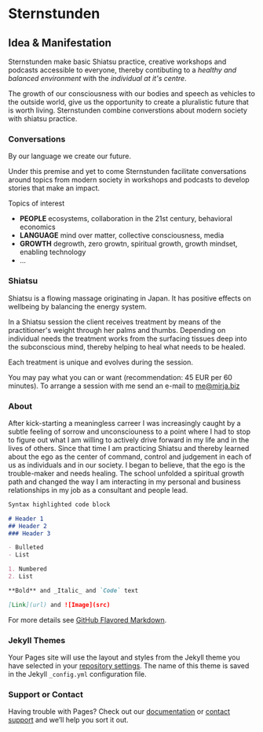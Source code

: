 # Sternstunden

## Idea & Manifestation

Sternstunden make basic Shiatsu practice, creative workshops and podcasts accessible to everyone, thereby contibuting to a _healthy and balanced environment_ with the _individual at it's centre_. 

The growth of our consciousness with our bodies and speech as vehicles to the outside world, give us the opportunity to create a pluralistic future that is worth living. 
Sternstunden combine converstions about modern society with shiatsu practice. 

### Conversations

By our language we create our future. 

Under this premise and yet to come Sternstunden facilitate conversations around topics from modern society in workshops and podcasts to develop stories that make an impact. 

Topics of interest 
- **PEOPLE** ecosystems, collaboration in the 21st century, behavioral economics
- **LANGUAGE** mind over matter, collective consciousness, media
- **GROWTH** degrowth, zero growtn, spiritual growth, growth mindset, enabling technology
- ...

### Shiatsu

Shiatsu is a flowing massage originating in Japan. It has positive effects on wellbeing by balancing the energy system. 

In a Shiatsu session the client receives treatment by means of the practitioner's weight through her palms and thumbs. Depending on individual needs the treatment works from the surfacing tissues deep into the subconscious mind, thereby helping to heal what needs to be healed.

Each treatment is unique and evolves during the session. 

You may pay what you can or want (recommendation: 45 EUR per 60 minutes). 
To arrange a session with me send an e-mail to me@mirja.biz 

### About

After kick-starting a meaningless carreer I was increasingly caught by a subtle feeling of sorrow and unconsciouness to a point where I had to stop to figure out what I am willing to actively drive forward in my life and in the lives of others. Since that time I am practicing Shiatsu and thereby learned about the ego as the center of command, control and judgement in each of us as individuals and in our society. I began to believe, that the ego is the trouble-maker and needs healing. The school unfolded a spiritual growth path and changed the way I am interacting in my personal and business relationships in my job as a consultant and people lead.

```markdown
Syntax highlighted code block

# Header 1
## Header 2
### Header 3

- Bulleted
- List

1. Numbered
2. List

**Bold** and _Italic_ and `Code` text

[Link](url) and ![Image](src)
```

For more details see [GitHub Flavored Markdown](https://guides.github.com/features/mastering-markdown/).

### Jekyll Themes

Your Pages site will use the layout and styles from the Jekyll theme you have selected in your [repository settings](https://github.com/tringular/basic/settings). The name of this theme is saved in the Jekyll `_config.yml` configuration file.

### Support or Contact

Having trouble with Pages? Check out our [documentation](https://help.github.com/categories/github-pages-basics/) or [contact support](https://github.com/contact) and we’ll help you sort it out.
